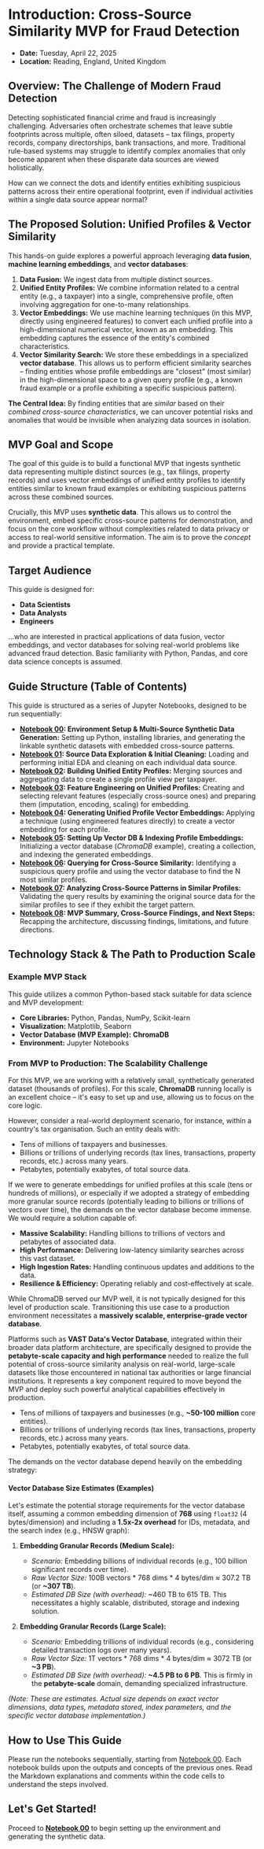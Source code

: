 # Introduction: Cross-Source Similarity MVP for Fraud Detection

- **Date:** Tuesday, April 22, 2025
- **Location:** Reading, England, United Kingdom

## Overview: The Challenge of Modern Fraud Detection

Detecting sophisticated financial crime and fraud is increasingly challenging. Adversaries often orchestrate schemes that leave subtle footprints across multiple, often siloed, datasets – tax filings, property records, company directorships, bank transactions, and more. Traditional rule-based systems may struggle to identify complex anomalies that only become apparent when these disparate data sources are viewed holistically.

How can we connect the dots and identify entities exhibiting suspicious patterns across their entire operational footprint, even if individual activities within a single data source appear normal?

## The Proposed Solution: Unified Profiles & Vector Similarity

This hands-on guide explores a powerful approach leveraging **data fusion**, **machine learning embeddings**, and **vector databases**:

1.  **Data Fusion:** We ingest data from multiple distinct sources.
2.  **Unified Entity Profiles:** We combine information related to a central entity (e.g., a taxpayer) into a single, comprehensive profile, often involving aggregation for one-to-many relationships.
3.  **Vector Embeddings:** We use machine learning techniques (in this MVP, directly using engineered features) to convert each unified profile into a high-dimensional numerical vector, known as an embedding. This embedding captures the essence of the entity's combined characteristics.
4.  **Vector Similarity Search:** We store these embeddings in a specialized **vector database**. This allows us to perform efficient similarity searches – finding entities whose profile embeddings are "closest" (most similar) in the high-dimensional space to a given query profile (e.g., a known fraud example or a profile exhibiting a specific suspicious pattern).

**The Central Idea:** By finding entities that are *similar* based on their *combined cross-source characteristics*, we can uncover potential risks and anomalies that would be invisible when analyzing data sources in isolation.

## MVP Goal and Scope

The goal of this guide is to build a functional MVP that ingests synthetic data representing multiple distinct sources (e.g., tax filings, property records) and uses vector embeddings of unified entity profiles to identify entities similar to known fraud examples or exhibiting suspicious patterns across these combined sources.

Crucially, this MVP uses **synthetic data**. This allows us to control the environment, embed specific cross-source patterns for demonstration, and focus on the core workflow without complexities related to data privacy or access to real-world sensitive information. The aim is to prove the *concept* and provide a practical template.

## Target Audience

This guide is designed for:

* **Data Scientists**
* **Data Analysts**
* **Engineers**

...who are interested in practical applications of data fusion, vector embeddings, and vector databases for solving real-world problems like advanced fraud detection. Basic familiarity with Python, Pandas, and core data science concepts is assumed.

## Guide Structure (Table of Contents)

This guide is structured as a series of Jupyter Notebooks, designed to be run sequentially:

* **[Notebook 00](./notebook_00.ipynb): Environment Setup & Multi-Source Synthetic Data Generation:** Setting up Python, installing libraries, and generating the linkable synthetic datasets with embedded cross-source patterns.
* **[Notebook 01](./notebook_01.ipynb): Source Data Exploration & Initial Cleaning:** Loading and performing initial EDA and cleaning on each individual data source.
* **[Notebook 02](./notebook_02.ipynb): Building Unified Entity Profiles:** Merging sources and aggregating data to create a single profile view per taxpayer.
* **[Notebook 03](./notebook_03.ipynb): Feature Engineering on Unified Profiles:** Creating and selecting relevant features (especially cross-source ones) and preparing them (imputation, encoding, scaling) for embedding.
* **[Notebook 04](./notebook_04.ipynb): Generating Unified Profile Vector Embeddings:** Applying a technique (using engineered features directly) to create a vector embedding for each profile.
* **[Notebook 05](./notebook_05.ipynb): Setting Up Vector DB & Indexing Profile Embeddings:** Initializing a vector database (*ChromaDB* example), creating a collection, and indexing the generated embeddings.
* **[Notebook 06](./notebook_06.ipynb): Querying for Cross-Source Similarity:** Identifying a suspicious query profile and using the vector database to find the N most similar profiles.
* **[Notebook 07](./notebook_07.ipynb): Analyzing Cross-Source Patterns in Similar Profiles:** Validating the query results by examining the original source data for the similar profiles to see if they exhibit the target pattern.
* **[Notebook 08](./notebook_08.ipynb): MVP Summary, Cross-Source Findings, and Next Steps:** Recapping the architecture, discussing findings, limitations, and future directions.

## Technology Stack & The Path to Production Scale

### Example MVP Stack

This guide utilizes a common Python-based stack suitable for data science and MVP development:

* **Core Libraries:** Python, Pandas, NumPy, Scikit-learn
* **Visualization:** Matplotlib, Seaborn
* **Vector Database (MVP Example):** **ChromaDB**
* **Environment:** Jupyter Notebooks

### From MVP to Production: The Scalability Challenge

For this MVP, we are working with a relatively small, synthetically generated dataset (thousands of profiles). For this scale, **ChromaDB** running locally is an excellent choice – it's easy to set up and use, allowing us to focus on the core logic.

However, consider a real-world deployment scenario, for instance, within a country's tax organisation. Such an entity deals with:

* Tens of millions of taxpayers and businesses.
* Billions or trillions of underlying records (tax lines, transactions, property records, etc.) across many years.
* Petabytes, potentially exabytes, of total source data.

If we were to generate embeddings for unified profiles at this scale (tens or hundreds of millions), or especially if we adopted a strategy of embedding more granular source records (potentially leading to billions or trillions of vectors over time), the demands on the vector database become immense. We would require a solution capable of:

* **Massive Scalability:** Handling billions to trillions of vectors and petabytes of associated data.
* **High Performance:** Delivering low-latency similarity searches across this vast dataset.
* **High Ingestion Rates:** Handling continuous updates and additions to the data.
* **Resilience & Efficiency:** Operating reliably and cost-effectively at scale.

While ChromaDB served our MVP well, it is not typically designed for this level of production scale. Transitioning this use case to a production environment necessitates a **massively scalable, enterprise-grade vector database**.

Platforms such as **VAST Data's Vector Database**, integrated within their broader data platform architecture, are specifically designed to provide the **petabyte-scale capacity and high performance** needed to realize the full potential of cross-source similarity analysis on real-world, large-scale datasets like those encountered in national tax authorities or large financial institutions. It represents a key component required to move beyond the MVP and deploy such powerful analytical capabilities effectively in production.


* Tens of millions of taxpayers and businesses (e.g., **~50-100 million** core entities).
* Billions or trillions of underlying records (tax lines, transactions, property records, etc.) across many years.
* Petabytes, potentially exabytes, of total source data.

The demands on the vector database depend heavily on the embedding strategy:

#### Vector Database Size Estimates (Examples)

Let's estimate the potential storage requirements for the vector database itself, assuming a common embedding dimension of **768** using `float32` (4 bytes/dimension) and including a **1.5x-2x overhead** for IDs, metadata, and the search index (e.g., HNSW graph):

1.  **Embedding Granular Records (Medium Scale):**
    * *Scenario:* Embedding billions of individual records (e.g., 100 billion significant records over time).
    * *Raw Vector Size:* 100B vectors * 768 dims * 4 bytes/dim ≈ 307.2 TB (or **~307 TB**).
    * *Estimated DB Size (with overhead):*  ~460 TB to 615 TB. This necessitates a highly scalable, distributed, storage and indexing solution.

3.  **Embedding Granular Records (Large Scale):**
    * *Scenario:* Embedding trillions of individual records (e.g., considering detailed transaction logs over many years).
    * *Raw Vector Size:* 1T vectors * 768 dims * 4 bytes/dim ≈ 3072 TB (or **~3 PB**).
    * *Estimated DB Size (with overhead):* **~4.5 PB to 6 PB**. This is firmly in the **petabyte-scale** domain, demanding specialized infrastructure.

*(Note: These are estimates. Actual size depends on exact vector dimensions, data types, metadata stored, index parameters, and the specific vector database implementation.)*


## How to Use This Guide

Please run the notebooks sequentially, starting from [Notebook 00](./notebook_00.ipynb). Each notebook builds upon the outputs and concepts of the previous ones. Read the Markdown explanations and comments within the code cells to understand the steps involved.

## Let's Get Started!

Proceed to [**Notebook 00**](./notebook_00.ipynb) to begin setting up the environment and generating the synthetic data.
